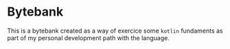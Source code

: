 # Bytebank

  This is a bytebank created as a way of exercice some `kotlin` fundaments as part of my personal development path with the language. 


